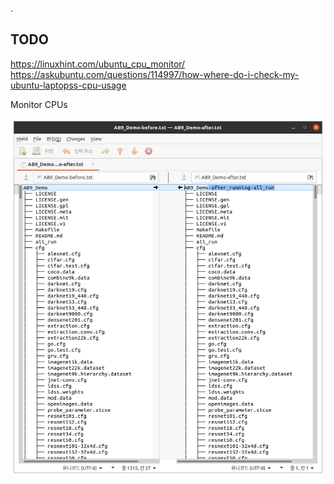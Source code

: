 .

## TODO
https://linuxhint.com/ubuntu_cpu_monitor/
https://askubuntu.com/questions/114997/how-where-do-i-check-my-ubuntu-laptopss-cpu-usage

Monitor CPUs

<img src='images/meld-compare_ab9_demo_directory_before_vs_after_running_run_all.png'>
